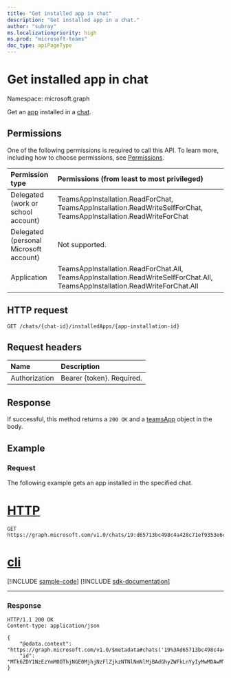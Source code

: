 ```yaml
---
title: "Get installed app in chat"
description: "Get installed app in a chat."
author: "subray"
ms.localizationpriority: high
ms.prod: "microsoft-teams"
doc_type: apiPageType
---
```


# Get installed app in chat

Namespace: microsoft.graph

Get an [app](../resources/teamsappinstallation.md) installed in a [chat](../resources/chat.md).

## Permissions

One of the following permissions is required to call this API. To learn more, including how to choose permissions, see [Permissions](/graph/permissions-reference).

|Permission type      | Permissions (from least to most privileged)              |
|:--------------------|:---------------------------------------------------------|
|Delegated (work or school account) | TeamsAppInstallation.ReadForChat, TeamsAppInstallation.ReadWriteSelfForChat, TeamsAppInstallation.ReadWriteForChat |
|Delegated (personal Microsoft account) | Not supported.    |
|Application | TeamsAppInstallation.ReadForChat.All, TeamsAppInstallation.ReadWriteSelfForChat.All, TeamsAppInstallation.ReadWriteForChat.All

## HTTP request

<!-- { 
"blockType": "ignored" 
} -->

```http
GET /chats/{chat-id}/installedApps/{app-installation-id}
```

## Request headers

|Name|Description|
|:---|:---|
|Authorization|Bearer {token}. Required.|

## Response

If successful, this method returns a `200 OK` and a [teamsApp](../resources/teamsapp.md) object in the body.

## Example

### Request

The following example gets an app installed in the specified chat.


# [HTTP](#tab/http)
<!-- {
  "blockType": "request",
  "name": "get_installedApps_in_chat",
  "sampleKeys": ["19:d65713bc498c4a428c71ef9353e6ce20@thread.v2", "MTk6ZDY1NzEzYmM0OThjNGE0MjhjNzFlZjkzNTNlNmNlMjBAdGhyZWFkLnYyIyMwMDAwMTAxNi1kZTA1LTQ5MmUtOTEwNi00ODI4ZmM4YTg2ODc="]
}-->

```msgraph-interactive
GET https://graph.microsoft.com/v1.0/chats/19:d65713bc498c4a428c71ef9353e6ce20@thread.v2/installedApps/MTk6ZDY1NzEzYmM0OThjNGE0MjhjNzFlZjkzNTNlNmNlMjBAdGhyZWFkLnYyIyMwMDAwMTAxNi1kZTA1LTQ5MmUtOTEwNi00ODI4ZmM4YTg2ODc=
```

# [cli](#tab/cli)
[!INCLUDE [sample-code](../includes/snippets/cli/get-installedapps-in-chat-cli-snippets.md)]
[!INCLUDE [sdk-documentation](../includes/snippets/snippets-sdk-documentation-link.md)]

---



### Response

<!-- {
  "blockType": "response",
  "truncated": true,
  "@odata.type": "microsoft.graph.teamsAppInstallation"
}
-->

```http
HTTP/1.1 200 OK
Content-type: application/json

{
    "@odata.context": "https://graph.microsoft.com/v1.0/$metadata#chats('19%3Ad65713bc498c4a428c71ef9353e6ce20%40thread.v2')/installedApps/$entity",
    "id": "MTk6ZDY1NzEzYmM0OThjNGE0MjhjNzFlZjkzNTNlNmNlMjBAdGhyZWFkLnYyIyMwMDAwMTAxNi1kZTA1LTQ5MmUtOTEwNi00ODI4ZmM4YTg2ODc="
}
```

<!-- uuid: 8fcb5dbc-d5aa-4681-8e31-b001d5168d79
2015-10-25 14:57:30 UTC -->
<!-- {
  "type": "#page.annotation",
  "description": "Chat get installedapps",
  "keywords": "",
  "section": "documentation",
  "tocPath": ""
}-->
